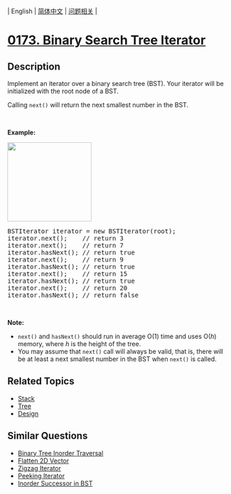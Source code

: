
| English | [简体中文](README.md) | [问题相关](QUESTION.md) |
# [0173. Binary Search Tree Iterator](https://leetcode-cn.com/problems/binary-search-tree-iterator/)
## Description
<p>Implement an iterator over a binary search tree (BST). Your iterator will be initialized with the root node of a BST.</p>

<p>Calling <code>next()</code> will return the next smallest number in the BST.</p>

<p>&nbsp;</p>

<ul>
</ul>

<p><strong>Example:</strong></p>

<p><strong><img alt="" src="https://assets.leetcode.com/uploads/2018/12/25/bst-tree.png" style="width: 189px; height: 178px;" /></strong></p>

<pre>
BSTIterator iterator = new BSTIterator(root);
iterator.next();    // return 3
iterator.next();    // return 7
iterator.hasNext(); // return true
iterator.next();    // return 9
iterator.hasNext(); // return true
iterator.next();    // return 15
iterator.hasNext(); // return true
iterator.next();    // return 20
iterator.hasNext(); // return false
</pre>

<p>&nbsp;</p>

<p><b>Note:</b></p>

<ul>
	<li><code>next()</code> and <code>hasNext()</code> should run in average O(1) time and uses O(<i>h</i>) memory, where <i>h</i> is the height of the tree.</li>
	<li>You may assume that&nbsp;<code>next()</code>&nbsp;call&nbsp;will always be valid, that is, there will be at least a next smallest number in the BST when <code>next()</code> is called.</li>
</ul>

## Related Topics
- [Stack](https://leetcode-cn.com/tag/stack)
- [Tree](https://leetcode-cn.com/tag/tree)
- [Design](https://leetcode-cn.com/tag/design)
## Similar Questions
- [Binary Tree Inorder Traversal](../0094/README_EN.md)
- [Flatten 2D Vector](../0251/README_EN.md)
- [Zigzag Iterator](../0281/README_EN.md)
- [Peeking Iterator](../0284/README_EN.md)
- [Inorder Successor in BST](../0285/README_EN.md)
